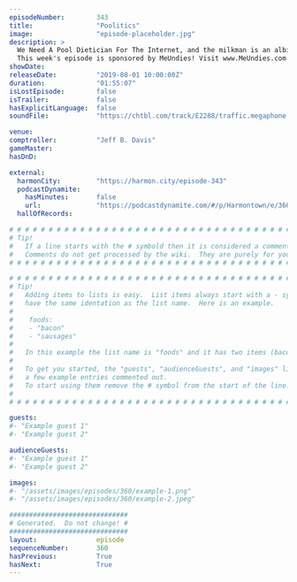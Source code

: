 ```yaml
---
episodeNumber:        343
title:                "Poolitics"
image:                "episode-placeholder.jpg"
description: >
  We Need A Pool Dietician For The Internet, and the milkman is an albino. With special guests Brandon Johnson and Steve Levy! Featuring Dan Harmon, Jeff Bryan Davis, Spencer Crittenden, Brandon Johnson and Steve Levy.
  This week's episode is sponsored by MeUndies! Visit www.MeUndies.com and get 15% off your first pair plus free shipping with code HARMONTOWN
showDate:             
releaseDate:          "2019-08-01 10:00:00Z"
duration:             "01:55:07"
isLostEpisode:        false
isTrailer:            false
hasExplicitLanguage:  false
soundFile:            "https://chtbl.com/track/E2288/traffic.megaphone.fm/STA9877914292.mp3?updated=1596586024"

venue:                
comptroller:          "Jeff B. Davis"
gameMaster:           
hasDnD:               

external:
  harmonCity:         "https://harmon.city/episode-343"
  podcastDynamite:
    hasMinutes:       false
    url:              "https://podcastdynamite.com/#/p/Harmontown/e/360/343"
  hallOfRecords:      

# # # # # # # # # # # # # # # # # # # # # # # # # # # # # # # # # # # # # # # # # # # # #
# Tip!
#   If a line starts with the # symbold then it is considered a comment.
#   Comments do not get processed by the wiki.  They are purely for your information.
# # # # # # # # # # # # # # # # # # # # # # # # # # # # # # # # # # # # # # # # # # # # #

# # # # # # # # # # # # # # # # # # # # # # # # # # # # # # # # # # # # # # # # # # # # #
# Tip!
#   Adding items to lists is easy.  List items always start with a - symbol and have
#   have the same identation as the list name.  Here is an example.
#
#    foods:
#    - "bacon"
#    - "sausages"
#
#   In this example the list name is "foods" and it has two items (bacon, and sausages).
#
#   To get you started, the "guests", "audienceGuests", and "images" lists below have
#   a few example entries commented out.
#   To start using them remove the # symbol from the start of the line.
#
# # # # # # # # # # # # # # # # # # # # # # # # # # # # # # # # # # # # # # # # # # # # #

guests:
#- "Example guest 1"
#- "Example guest 2"

audienceGuests:
#- "Example guest 1"
#- "Example guest 2"

images:
#- "/assets/images/episodes/360/example-1.png"
#- "/assets/images/episodes/360/example-2.jpeg"

##############################
# Generated.  Do not change! #
##############################
layout:               episode
sequenceNumber:       360
hasPrevious:          True
hasNext:              True
---
```


<!-- The episode description will be rendered here -->

<!-- Add your content BELOW here -->
<!-- vvvvvvvvvvvvvvvvvvvvvvvvvvv -->




<!-- ^^^^^^^^^^^^^^^^^^^^^^^^^^^ -->
<!-- Add your content ABOVE here -->

<!-- The episode gallery will be rendered here -->